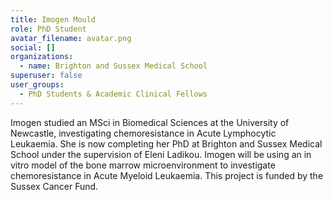 ```yaml
---
title: Imogen Mould
role: PhD Student
avatar_filename: avatar.png
social: []
organizations:
  - name: Brighton and Sussex Medical School
superuser: false
user_groups:
  - PhD Students & Academic Clinical Fellows
---
```

Imogen studied an MSci in Biomedical Sciences at the University of Newcastle, investigating chemoresistance in Acute Lymphocytic Leukaemia. She is now completing her PhD at Brighton and Sussex Medical School under the supervision of Eleni Ladikou. Imogen will be using an in vitro model of the bone marrow microenvironment to investigate chemoresistance in Acute Myeloid Leukaemia. This project is funded by the Sussex Cancer Fund. 
